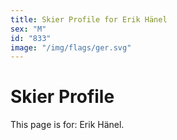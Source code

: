 ```yaml
---
title: Skier Profile for Erik Hänel
sex: "M"
id: "833"
image: "/img/flags/ger.svg" 
---
```


# Skier Profile

This page is for: Erik Hänel.
    